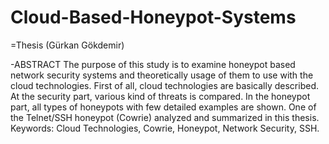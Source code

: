 # Cloud-Based-Honeypot-Systems
=Thesis (Gürkan Gökdemir)

-ABSTRACT
The purpose of this study is to examine honeypot based network security systems and theoretically usage of them to use with the cloud technologies.
First of all, cloud technologies are basically described. At the security part, various kind of threats is compared.
In the honeypot part, all types of honeypots with few detailed examples are shown. One of the Telnet/SSH honeypot (Cowrie) analyzed and summarized in this thesis.
Keywords: Cloud Technologies, Cowrie, Honeypot, Network Security, SSH.
